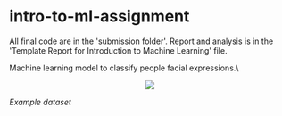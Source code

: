 # intro-to-ml-assignment
All final code are in the 'submission folder'.
Report and analysis is in the 'Template Report for Introduction to Machine Learning' file.

Machine learning model to classify people facial expressions.\\
<p align="center">
  <img  src="https://https://github.com/khoinguyen19k8/intro-to-ml-project/facial-expressions.jpg"></p>

*Example dataset*
